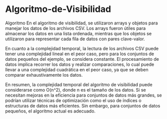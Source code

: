 # Algoritmo-de-Visibilidad
Algoritmo
En el algoritmo de visibilidad, se utilizaron arrays y objetos para manejar los datos de los archivos CSV. Los arrays fueron útiles para almacenar los datos en una lista ordenada, mientras que los objetos se utilizaron para representar cada fila de datos con pares clave-valor.

En cuanto a la complejidad temporal, la lectura de los archivos CSV puede tener una complejidad lineal en el peor caso, pero para los conjuntos de datos pequeños del ejemplo, se considera constante. El procesamiento de datos implica recorrer los datos y realizar comparaciones, lo cual puede llevar a una complejidad cuadrática en el peor caso, ya que se deben comparar exhaustivamente los datos.

En resumen, la complejidad temporal del algoritmo de visibilidad puede considerarse como O(n^2), donde n es el tamaño de los datos. Si se necesitan mejoras en la eficiencia para conjuntos de datos más grandes, se podrían utilizar técnicas de optimización como el uso de índices o estructuras de datos más eficientes. Sin embargo, para conjuntos de datos pequeños, el algoritmo actual es adecuado.
